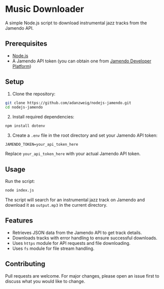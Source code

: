 # Music Downloader

A simple Node.js script to download instrumental jazz tracks from the Jamendo API.

## Prerequisites

- [Node.js](https://nodejs.org/)
- A Jamendo API token (you can obtain one from [Jamendo Developer Platform](https://devportal.jamendo.com/))

## Setup

1. Clone the repository:

```bash
git clone https://github.com/adanzweig/nodejs-jamendo.git
cd nodejs-jamendo
```

2. Install required dependencies:

```bash
npm install dotenv
```

3. Create a `.env` file in the root directory and set your Jamendo API token:

```env
JAMENDO_TOKEN=your_api_token_here
```

Replace `your_api_token_here` with your actual Jamendo API token.

## Usage

Run the script:

```bash
node index.js
```

The script will search for an instrumental jazz track on Jamendo and download it as `output.mp3` in the current directory.

## Features

- Retrieves JSON data from the Jamendo API to get track details.
- Downloads tracks with error handling to ensure successful downloads.
- Uses `https` module for API requests and file downloading.
- Uses `fs` module for file stream handling.

## Contributing

Pull requests are welcome. For major changes, please open an issue first to discuss what you would like to change.